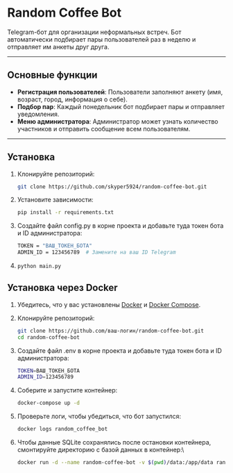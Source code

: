 # Random Coffee Bot

Telegram-бот для организации неформальных встреч. Бот автоматически подбирает пары пользователей раз в неделю и отправляет им анкеты друг друга.

---

## Основные функции

- **Регистрация пользователей**: Пользователи заполняют анкету (имя, возраст, город, информация о себе).
- **Подбор пар**: Каждый понедельник бот подбирает пары и отправляет уведомления.
- **Меню администратора**: Администратор может узнать количество участников и отправить сообщение всем пользователям.

---

## Установка

1. Клонируйте репозиторий:
   ```bash
   git clone https://github.com/skyper5924/random-coffee-bot.git
2. Установите зависимости:
   ```bash
   pip install -r requirements.txt
4. Создайте файл config.py в корне проекта и добавьте туда токен бота и ID администратора:
   ```bash
   TOKEN = "ВАШ_ТОКЕН_БОТА"     
   ADMIN_ID = 123456789  # Замените на ваш ID Telegram   

5.    ```bash
      python main.py

## Установка через Docker 

1. Убедитесь, что у вас установлены [Docker](https://docs.docker.com/get-docker/) и [Docker Compose](https://docs.docker.com/compose/install/).

2. Клонируйте репозиторий:
   ```bash
   git clone https://github.com/ваш-логин/random-coffee-bot.git
   cd random-coffee-bot
3. Создайте файл .env в корне проекта и добавьте туда токен бота и ID администратора:
   ```bash
   TOKEN=ВАШ_ТОКЕН_БОТА
   ADMIN_ID=123456789
4. Соберите и запустите контейнер:
   ```bash
   docker-compose up -d
5. Проверьте логи, чтобы убедиться, что бот запустился:
   ```bash
   docker logs random_coffee_bot
6. Чтобы данные SQLite сохранялись после остановки контейнера, смонтируйте директорию с базой данных в контейнер:\
   ```bash
   docker run -d --name random-coffee-bot -v $(pwd)/data:/app/data random-coffee-bot